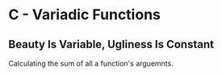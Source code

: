 # C - Variadic Functions

## Beauty Is Variable, Ugliness Is Constant
Calculating the sum of all a function's arguemnts.
